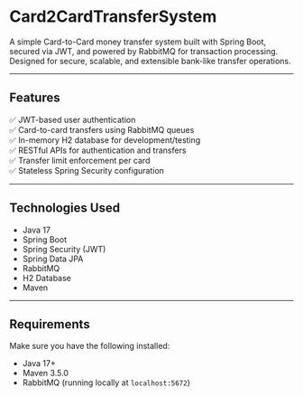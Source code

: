 # Card2CardTransferSystem

A simple Card-to-Card money transfer system built with Spring Boot, secured via JWT, and powered by RabbitMQ for transaction processing. Designed for secure, scalable, and extensible bank-like transfer operations.

---

## Features

✅ JWT-based user authentication  
✅ Card-to-card transfers using RabbitMQ queues  
✅ In-memory H2 database for development/testing  
✅ RESTful APIs for authentication and transfers  
✅ Transfer limit enforcement per card  
✅ Stateless Spring Security configuration

---

## Technologies Used

- Java 17  
- Spring Boot  
- Spring Security (JWT)  
- Spring Data JPA  
- RabbitMQ  
- H2 Database  
- Maven

---

## Requirements

Make sure you have the following installed:

- Java 17+
- Maven 3.5.0
- RabbitMQ (running locally at `localhost:5672`)

